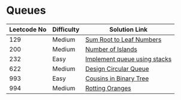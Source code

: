 # Queues

| Leetcode No | Difficulty | Solution Link                                                                                                                |
| ----------- | ---------- | ---------------------------------------------------------------------------------------------------------------------------- |
| 129         | Medium     | [Sum Root to Leaf Numbers](../difficulty-based-problem-index/leetcode-medium/leetcode-129-sum-root-to-leaf-numbers.md)       |
| 200         | Medium     | [Number of Islands](../difficulty-based-problem-index/leetcode-medium/leetcode-200-number-of-islands.md)                     |
| 232         | Easy       | [Implement queue using stacks](../difficulty-based-problem-index/leetcode-easy/leetcode-232-implement-queue-using-stacks.md) |
| 622         | Medium     | [Design Circular Queue](../difficulty-based-problem-index/leetcode-medium/leetcode-622-design-circular-queue.md)             |
| 993         | Easy       | [Cousins in Binary Tree](../difficulty-based-problem-index/leetcode-easy/leetcode-993-cousins-in-binary-tree.md)             |
| 994         | Medium     | [Rotting Oranges](../difficulty-based-problem-index/leetcode-medium/leetcode-994-rotting-oranges.md)                         |
